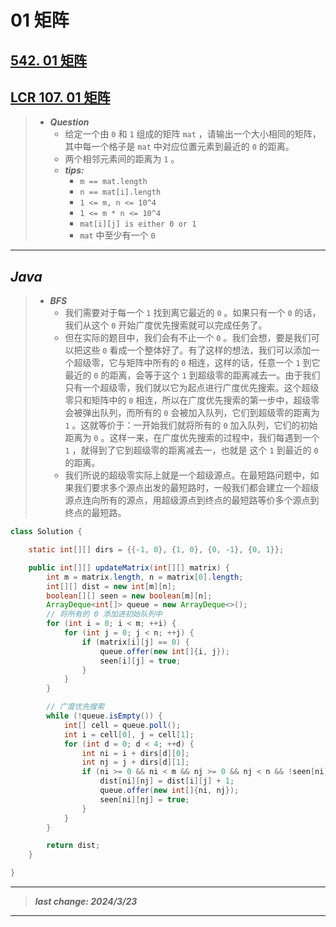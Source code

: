 # 01 矩阵

## [542. 01 矩阵](https://leetcode.cn/problems/01-matrix/)

## [LCR 107. 01 矩阵](https://leetcode.cn/problems/2bCMpM/)

> - ***Question***
>   - 给定一个由 `0` 和 `1` 组成的矩阵 `mat` ，请输出一个大小相同的矩阵，其中每一个格子是 `mat` 中对应位置元素到最近的 `0` 的距离。
>   - 两个相邻元素间的距离为 `1` 。
>   - ***tips:***
>     - `m == mat.length`
>     - `n == mat[i].length`
>     - `1 <= m, n <= 10^4`
>     - `1 <= m * n <= 10^4`
>     - `mat[i][j] is either 0 or 1`
>     - `mat` 中至少有一个 `0`

---

## *Java*

> - ***BFS***
>   - 我们需要对于每一个 `1` 找到离它最近的 `0` 。如果只有一个 `0` 的话，我们从这个 `0` 开始广度优先搜索就可以完成任务了。
>   - 但在实际的题目中，我们会有不止一个 `0` 。我们会想，要是我们可以把这些 `0` 看成一个整体好了。有了这样的想法，我们可以添加一个超级零，它与矩阵中所有的 `0` 相连，这样的话，任意一个 `1` 到它最近的 `0` 的距离，会等于这个 `1` 到超级零的距离减去一。由于我们只有一个超级零，我们就以它为起点进行广度优先搜索。这个超级零只和矩阵中的 `0` 相连，所以在广度优先搜索的第一步中，超级零会被弹出队列，而所有的 `0` 会被加入队列，它们到超级零的距离为 `1` 。这就等价于：一开始我们就将所有的 `0` 加入队列，它们的初始距离为 `0` 。这样一来，在广度优先搜索的过程中，我们每遇到一个 `1` ，就得到了它到超级零的距离减去一，也就是 这个 `1` 到最近的  `0` 的距离。
>   - 我们所说的超级零实际上就是一个超级源点。在最短路问题中，如果我们要求多个源点出发的最短路时，一般我们都会建立一个超级源点连向所有的源点，用超级源点到终点的最短路等价多个源点到终点的最短路。

```java
class Solution {

    static int[][] dirs = {{-1, 0}, {1, 0}, {0, -1}, {0, 1}};

    public int[][] updateMatrix(int[][] matrix) {
        int m = matrix.length, n = matrix[0].length;
        int[][] dist = new int[m][n];
        boolean[][] seen = new boolean[m][n];
        ArrayDeque<int[]> queue = new ArrayDeque<>();
        // 将所有的 0 添加进初始队列中
        for (int i = 0; i < m; ++i) {
            for (int j = 0; j < n; ++j) {
                if (matrix[i][j] == 0) {
                    queue.offer(new int[]{i, j});
                    seen[i][j] = true;
                }
            }
        }

        // 广度优先搜索
        while (!queue.isEmpty()) {
            int[] cell = queue.poll();
            int i = cell[0], j = cell[1];
            for (int d = 0; d < 4; ++d) {
                int ni = i + dirs[d][0];
                int nj = j + dirs[d][1];
                if (ni >= 0 && ni < m && nj >= 0 && nj < n && !seen[ni][nj]) {
                    dist[ni][nj] = dist[i][j] + 1;
                    queue.offer(new int[]{ni, nj});
                    seen[ni][nj] = true;
                }
            }
        }

        return dist;
    }

}
```

---

> ***last change: 2024/3/23***

---
